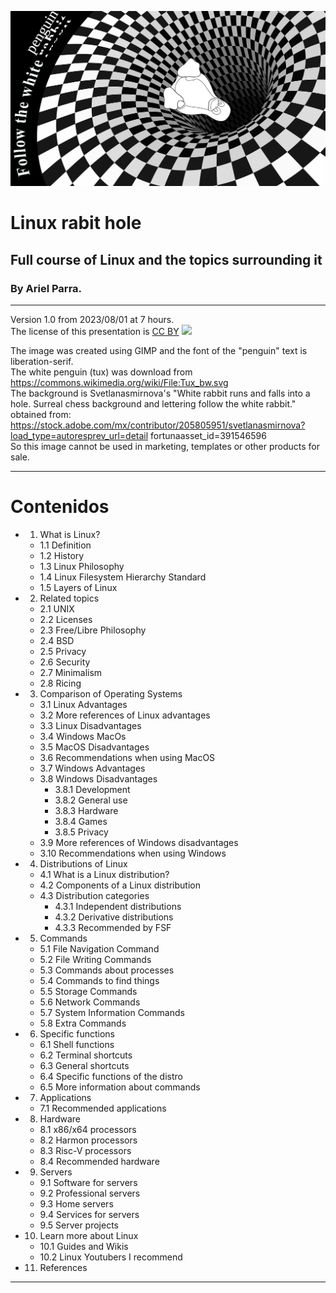 ![bg](./img/rabithole.png)
# Linux rabit hole
## Full course of Linux and the topics surrounding it
### By Ariel Parra.
---

Version 1.0 from 2023/08/01 at 7 hours. <br/>
The license of this presentation is [CC BY](https://creativecommons.org/licenses/by/4.0/) ![](https://licensebuttons.net/l/by/3.0/88x31.png)

The image was created using GIMP and the font of the "penguin" text is liberation-serif. <br/>
The white penguin (tux) was download from https://commons.wikimedia.org/wiki/File:Tux_bw.svg <br/>
The background is Svetlanasmirnova's "White rabbit runs and falls into a hole. Surreal chess background and lettering follow the white rabbit." obtained from: https://stock.adobe.com/mx/contributor/205805951/svetlanasmirnova?load_type=autoresprev_url=detail fortunaasset_id=391546596 <br/>
So this image cannot be used in marketing, templates or other products for sale.

---

# Contenidos

- 1. What is Linux?
    - 1.1 Definition
    - 1.2 History
    - 1.3 Linux Philosophy
    - 1.4 Linux Filesystem Hierarchy Standard
    - 1.5 Layers of Linux
- 2. Related topics
    - 2.1 UNIX
    - 2.2 Licenses
    - 2.3 Free/Libre Philosophy
    - 2.4 BSD
    - 2.5 Privacy
    - 2.6 Security
    - 2.7 Minimalism
    - 2.8 Ricing
- 3. Comparison of Operating Systems
    - 3.1 Linux Advantages
    - 3.2 More references of Linux advantages
    - 3.3 Linux Disadvantages 
    - 3.4 Windows MacOs
    - 3.5 MacOS Disadvantages
    - 3.6 Recommendations when using MacOS
    - 3.7 Windows Advantages
    - 3.8 Windows Disadvantages
        - 3.8.1 Development
        - 3.8.2 General use
        - 3.8.3 Hardware
        - 3.8.4 Games
        - 3.8.5 Privacy
    - 3.9 More references of Windows disadvantages
    - 3.10 Recommendations when using Windows
- 4. Distributions of Linux
    - 4.1 What is a Linux distribution?
    - 4.2 Components of a Linux distribution
    - 4.3 Distribution categories
        - 4.3.1 Independent distributions
        - 4.3.2 Derivative distributions
        - 4.3.3 Recommended by FSF
- 5. Commands
    - 5.1 File Navigation Command
    - 5.2 File Writing Commands
    - 5.3 Commands about processes
    - 5.4 Commands to find things
    - 5.5 Storage Commands
    - 5.6 Network Commands
    - 5.7 System Information Commands
    - 5.8 Extra Commands
- 6. Specific functions
    - 6.1 Shell functions
    - 6.2 Terminal shortcuts
    - 6.3 General shortcuts
    - 6.4 Specific functions of the distro
    - 6.5 More information about commands
- 7. Applications
    - 7.1 Recommended applications
- 8. Hardware
    - 8.1 x86/x64 processors
    - 8.2 Harmon processors
    - 8.3 Risc-V processors
    - 8.4 Recommended hardware
- 9. Servers
    - 9.1 Software for servers
    - 9.2 Professional servers
    - 9.3 Home servers
    - 9.4 Services for servers
    - 9.5 Server projects
- 10. Learn more about Linux
    - 10.1 Guides and Wikis
    - 10.2 Linux Youtubers I recommend
- 11. References

---
